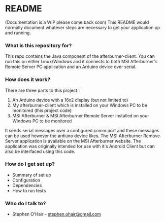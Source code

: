 # README 
(Documentation is a WIP please come back soon)
This README would normally document whatever steps are necessary to get your application up and running.

### What is this repository for? ###

This repo contains the Java component of the afterburner-client. You can run this on either Linux/Windows and it connects to both MSI Afterburner's Remote Server PC application and an Arduino device over serial. 

### How does it work? ###

There are three parts to this project :

1. An Arduino device with a 16x2 display (but not limited to)
2. My afterburner-client which is installed on your Windows PC to be monitored (this project code)
3. MSI Afterburner & MSI Afterburner Remote Server installed on your Windows PC to be monitored

It sends serial messages over a configured comm port and these messages can be used however the ardiuno device likes. The MSI Afterburner Remove Server application is available on the MSI Afterburner website. The application was originally intended for use with it's Android Client but can also be interfaced using this code.

### How do I get set up? ###

* Summary of set up
* Configuration
* Dependencies
* How to run tests

### Who do I talk to? ###

* Stephen O'Hair - stephen.ohair@gmail.com
